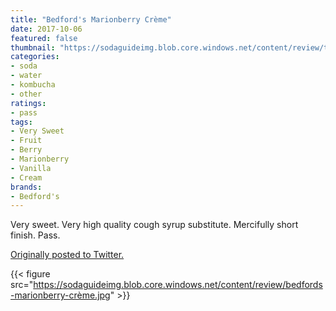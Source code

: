 ```yaml
---
title: "Bedford's Marionberry Crème"
date: 2017-10-06
featured: false
thumbnail: "https://sodaguideimg.blob.core.windows.net/content/review/thumbs/bedfords-marionberry-crème.jpg"
categories:
- soda
- water
- kombucha
- other
ratings:
- pass
tags:
- Very Sweet
- Fruit
- Berry
- Marionberry
- Vanilla
- Cream
brands:
- Bedford's
---
```


Very sweet. Very high quality cough syrup substitute. Mercifully short finish. Pass.

[Originally posted to Twitter.](https://twitter.com/Cavorter/status/916355196703387649)

{{< figure src="https://sodaguideimg.blob.core.windows.net/content/review/bedfords-marionberry-crème.jpg" >}}
